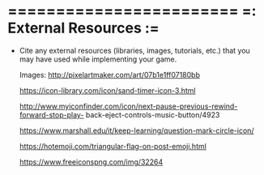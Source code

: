 


========================
=: External Resources :=
========================

- Cite any external resources (libraries, images, tutorials, etc.) that you may
  have used while implementing your game.
  
  Images:
  http://pixelartmaker.com/art/07b1e1ff07180bb
  
  https://icon-library.com/icon/sand-timer-icon-3.html
  
  http://www.myiconfinder.com/icon/next-pause-previous-rewind-forward-stop-play-
  back-eject-controls-music-button/4923
  
  https://www.marshall.edu/it/keep-learning/question-mark-circle-icon/
  
  https://hotemoji.com/triangular-flag-on-post-emoji.html
  
  https://www.freeiconspng.com/img/32264
